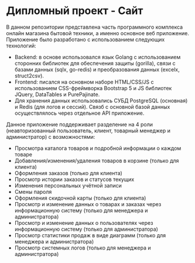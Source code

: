 # Дипломный проект - Сайт

В данном репозитории представлена часть программного комплекса онлайн магазина бытовой техники, а именно основное веб приложение. 
Приложение было разработано с использованием следующих технологий:
- Backend: в основе использовался язык Golang с использованием сторонних библиотек для обеспечения защиты (gorilla), связи с базами данных (sqlx, go-redis) и преобразования данных (excelx, struct2csv). 
- Frontend: писался на основном наборе HTML/CSS/JS с использованием CSS-фреймворка Bootstrap 5 и JS библиотек JQuery, DataTables и PurePajinate. 
- Для хранения данных использовались СУБД PostgreSQL (основная) и Redis (для логов и сессий). Связб с основной базой данных осуществлялось через отдельное API приложение. 

Данное приложение поддерживает разделение на 4 роли (неавторизованный пользователь, клиент, товарный менеджер и администратор) с возможностями: 
- Просмотра каталога товаров и подробной информации о каждом товаре
- Добавления/изменения/удаления товаров в корзине (только для клиента)
- Оформления заказов (только для клиента)
- Просмотр истории заказов и статусов текущих
- Изменения персональных учётной записи
- Смены пароля
- Оформления скидочной карты (только для клиента)
- Просмотр и изменение данных о товарах и заказах через информационную систему (только для менеджера и администратора)
- Просмотр и изменение данных о пользователях через информационную систему (только для администратора)
- Просмотр статистики продаж в виде диаграмм (только для менеджера и администратора)
- Просмотр системных логов (только для менеджера и администратора)
